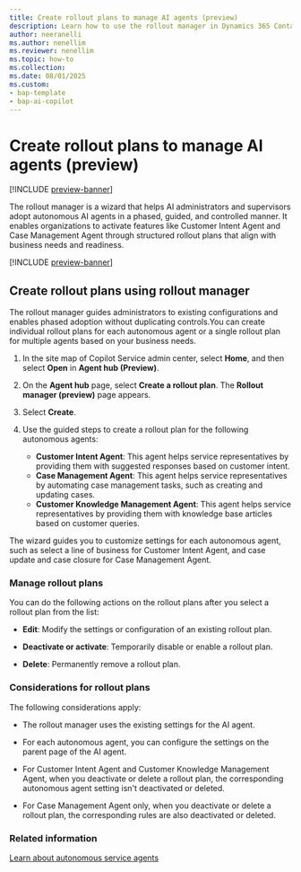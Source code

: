 ```yaml
---
title: Create rollout plans to manage AI agents (preview)
description: Learn how to use the rollout manager in Dynamics 365 Contact Center and Customer Service to create rollout plans and manage the deployment of AI agents.
author: neeranelli
ms.author: nenellim
ms.reviewer: nenellim
ms.topic: how-to
ms.collection: 
ms.date: 08/01/2025
ms.custom: 
- bap-template
- bap-ai-copilot
---
```


# Create rollout plans to manage AI agents (preview)

[!INCLUDE [preview-banner](~/../shared-content/shared/preview-includes/preview-banner.md)]

The rollout manager is a wizard that helps AI administrators and supervisors adopt autonomous AI agents in a phased, guided, and controlled manner. It enables organizations to activate features like Customer Intent Agent and Case Management Agent through structured rollout plans that align with business needs and readiness.

[!INCLUDE [preview-banner](~/../shared-content/shared/preview-includes/preview-note-d365.md)]

## Create rollout plans using rollout manager

The rollout manager guides administrators to existing configurations and enables phased adoption without duplicating controls.You can create individual rollout plans for each autonomous agent or a single rollout plan for multiple agents based on your business needs.

1. In the site map of Copilot Service admin center, select **Home**, and then select **Open** in **Agent hub (Preview)**.

1. On the **Agent hub** page, select **Create a rollout plan**. The **Rollout manager (preview)** page appears.
1. Select **Create**.
1. Use the guided steps to create a rollout plan for the following autonomous agents:
   - **Customer Intent Agent**: This agent helps service representatives by providing them with suggested responses based on customer intent.
   - **Case Management Agent**: This agent helps service representatives by automating case management tasks, such as creating and updating cases.
   - **Customer Knowledge Management Agent**: This agent helps service representatives by providing them with knowledge base articles based on customer queries.

The wizard guides you to customize settings for each autonomous agent, such as select a line of business for Customer Intent Agent, and case update and case closure for Case Management Agent.

### Manage rollout plans

You can do the following actions on the rollout plans after you select a rollout plan from the list:
- **Edit**: Modify the settings or configuration of an existing rollout plan.

- **Deactivate or activate**: Temporarily disable or enable a rollout plan.
- **Delete**: Permanently remove a rollout plan.

### Considerations for rollout plans

The following considerations apply:

- The rollout manager uses the existing settings for the AI agent.

- For each autonomous agent, you can configure the settings on the parent page of the AI agent.
- For Customer Intent Agent and Customer Knowledge Management Agent, when you deactivate or delete a rollout plan, the corresponding autonomous agent setting isn't deactivated or deleted.
- For Case Management Agent only, when you deactivate or delete a rollout plan, the corresponding rules are also deactivated or deleted.

### Related information

[Learn about autonomous service agents](autonomous-agents-overview.md)  